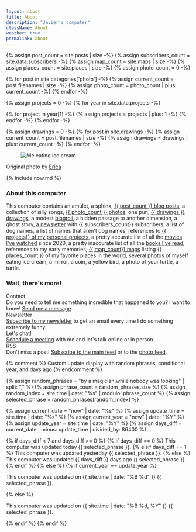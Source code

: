 ```yaml
---
layout: about
title: About
description: "Javier's computer"
className: About
weather: true
permalink: about
---
```


{% assign post_count = site.posts | size -%}
{% assign subscribers_count = site.data.subscribers -%}
{% assign map_count = site.maps | size -%}
{% assign places_count = site.places | size -%}
{% assign photo_count = 0 -%}

{% for post in site.categories['photo'] -%}
{% assign current_count = post.filenames | size -%}
{% assign photo_count = photo_count | plus: current_count -%}
{% endfor -%}

{% assign projects = 0 -%}
{% for year in site.data.projects -%}

{% for project in year[1] -%}
{% assign projects = projects | plus: 1 -%}
{% endfor -%}
{% endfor -%}

{% assign drawings = 0 -%}
{% for post in site.drawings -%}
{% assign current_count = post.filenames | size -%}
{% assign drawings = drawings | plus: current_count -%}
{% endfor -%}

<div class="Photo">
    <div class="Photo__content with-source">
        <figure class="figure">
            <picture>
                <img class="lazy" style="--aspect-ratio: 135∶91" data-src="/assets/me.jpg" alt="Me eating ice cream" />
            </picture>
        </figure>
        <div class="figure__source">Original photo by <a href="http://ericafustero.com">Erica</a></div>
    </div>
</div>

{% include now.md %}

### About this computer

This computer contains an amulet, a sphinx, [{{ post_count }} blog
posts](/posts), a collection of silly songs, [{{ photo_count }}
photos](/photos), one pun, [{{ drawings }} drawings](/drawings), a modest
[blogroll](/blogroll), a hidden passage to another dimension, a ghost story, [a
newsletter](/newsletter) with {{ subscribers_count}} subscribers, a list of dog
names, a list of names that aren't dog names, references to [{{ projects}} of
my personal projects](/projects), a pretty accurate list of all the [movies
I've watched](/movies) since 2020, a pretty inaccurate list of all the [books
I've read](/books), references to my early memories, [{{ map_count}}
maps](/maps) listing {{ places_count }} of my favorite places in the world, several photos
of myself eating ice cream, a mirror, a coin, a yellow bird, a photo of your
turtle, a turtle.

### Wait, there's more!

<div class="About__cards">
    <div class="About__card">
        <div class="About__cardTitle">Contact</div>
        <div class="About__cardDescription">Do you need to tell me something incredible that happened to you? I want to know! <a href="/contact">Send me a message</a>.</div>
    </div>
    <div class="About__card">
        <div class="About__cardTitle">Newsletter</div>
        <div class="About__cardDescription"><a href="/newsletter">Subscribe to my newsletter</a> to get an email every time I do something extremely funny.</div>
    </div>
    <div class="About__card">
        <div class="About__cardTitle">Let's chat!</div>
        <div class="About__cardDescription"><a href="/office-hours">Schedule a meeting</a> with me and let's talk online or in person.</div>
    </div>
    <div class="About__card">
        <div class="About__cardTitle">RSS</div>
        <div class="About__cardDescription">Don't miss a post! <a href="/feed.xml">Subscribe to the main feed</a> or to the <a href="/photos.xml">photo feed</a>.
        </div>
    </div>
</div>

{% comment %}
Custom update display with random phrases, conditional year, and days ago
{% endcomment %}

{% assign random_phrases = "by a magician,while nobody was looking" | split: "," %}
{% assign phrase_count = random_phrases.size %}
{% assign random_index = site.time | date: "%s" | modulo: phrase_count %}
{% assign selected_phrase = random_phrases[random_index] %}

{% assign current_date = "now" | date: "%s" %}
{% assign update_time = site.time | date: "%s" %}
{% assign current_year = "now" | date: "%Y" %}
{% assign update_year = site.time | date: "%Y" %}
{% assign days_diff = current_date | minus: update_time | divided_by: 86400 %}

{% if days_diff < 7 and days_diff >= 0 %}
{% if days_diff == 0 %}
This computer was updated today {{ selected_phrase }}.
{% elsif days_diff == 1 %}
This computer was updated yesterday {{ selected_phrase }}.
{% else %}
This computer was updated {{ days_diff }} days ago {{ selected_phrase }}.
{% endif %}
{% else %}
{% if current_year == update_year %}

<p class="is-small">This computer was updated on {{ site.time | date: "%B %d" }} {{ selected_phrase }}.</p>
{% else %}
<p class="is-small">This computer was updated on {{ site.time | date: "%B %d, %Y" }} {{ selected_phrase }}.</p>
{% endif %}
{% endif %}
